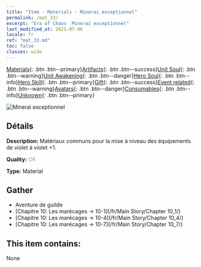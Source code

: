 ```yaml
---
title: "Item - Materials - Minerai exceptionnel"
permalink: /mat_33/
excerpt: "Era of Chaos  Minerai exceptionnel"
last_modified_at: 2021-07-06
locale: fr
ref: "mat_33.md"
toc: false
classes: wide
---
```

 [Materials](/ItemsFR/){: .btn .btn--primary}[Artifacts](/ItemsFR/Artifacts/){: .btn .btn--success}[Unit Soul](/ItemsFR/UnitSoul/){: .btn .btn--warning}[Unit Awakening](/ItemsFR/UnitAwakening/){: .btn .btn--danger}[Hero Soul](/ItemsFR/HeroSoul/){: .btn .btn--info}[Hero Skill](/ItemsFR/HeroSkill/){: .btn .btn--primary}[Gift](/ItemsFR/Gift/){: .btn .btn--success}[Event related](/ItemsFR/Events/){: .btn .btn--warning}[Avatars](/ItemsFR/Avatars/){: .btn .btn--danger}[Consumables](/ItemsFR/Consumables/){: .btn .btn--info}[Unknown](/ItemsFR/Unknown/){: .btn .btn--primary}

 ![Minerai exceptionnel](/images/t/i_cailiao_kuangshi2.png)

## Détails
 **Description:** Matériaux communs pour la mise à niveau des équipements de violet à violet +1.

 **Quality:** <span style="color: #DA70D6">OK</span>

 **Type:** Material

## Gather

*    Aventure de guilde 
*    [Chapitre 10: Les marécages -> 10-1](/fr/Main Story/Chapter 10_1/) 
*    [Chapitre 10: Les marécages -> 10-4](/fr/Main Story/Chapter 10_4/) 
*    [Chapitre 10: Les marécages -> 10-7](/fr/Main Story/Chapter 10_7/) 

## This item contains:

  None

